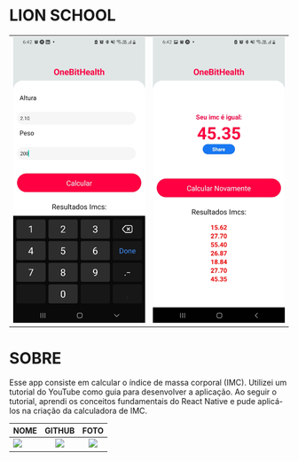 ﻿# LION SCHOOL

|                                   |                          |
| :----------------------------------------- | :-----------------------------: |
| <a href=""><img heigth="400" src="./src/components/imgs/Screenshot_20230808-184227_Expo%20Go.jpg"/></a> | <a href=""><img heigth="400" src="./src/components/imgs/Screenshot_20230808-184238_Expo%20Go.jpg"  /></a> |


<h1>SOBRE</h1>

Esse app consiste em calcular o índice de massa corporal (IMC). Utilizei um tutorial do YouTube como guia para desenvolver a aplicação. Ao seguir o tutorial, aprendi os conceitos fundamentais do React Native e pude aplicá-los na criação da calculadora de IMC.


|NOME                                                                                                                                                                                   |                                               GITHUB                                               |                                       FOTO                                        |
| :----------------------------------------------------------------------------------------------------------------------------------------------------------------------------------------- | :------------------------------------------------------------------------------------------------: | :-------------------------------------------------------------------------------: |
| <a href="https://github.com/lucasvinip"><img src="https://img.shields.io/badge/DESENVOLVEDOR-LUCAS%20VINICIUS%20SILVA-informational?style=for-the-badge&logo=appveyorlabelColor=222222"></a> |   <a href="https://github.com/lucasvinip"><img src="https://skillicons.dev/icons?i=github&theme="/></a>   | <img src="https://avatars.githubusercontent.com/u/110206119?v=4" height="50"></a> | 
